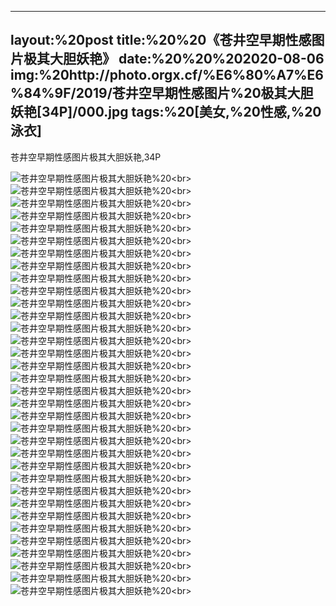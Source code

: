 ﻿---
layout:%20post
title:%20%20《苍井空早期性感图片极其大胆妖艳》
date:%20%20%202020-08-06
img:%20http://photo.orgx.cf/%E6%80%A7%E6%84%9F/2019/苍井空早期性感图片%20极其大胆妖艳[34P]/000.jpg
tags:%20[美女,%20性感,%20泳衣]
---

苍井空早期性感图片极其大胆妖艳,34P

![苍井空早期性感图片极其大胆妖艳](http://photo.orgx.cf/%E6%80%A7%E6%84%9F/2019/苍井空早期性感图片%20极其大胆妖艳[34P]/001.jpg%20''苍井空早期性感图片极其大胆妖艳'')%20<br>
![苍井空早期性感图片极其大胆妖艳](http://photo.orgx.cf/%E6%80%A7%E6%84%9F/2019/苍井空早期性感图片%20极其大胆妖艳[34P]/002.jpg%20''苍井空早期性感图片极其大胆妖艳'')%20<br>
![苍井空早期性感图片极其大胆妖艳](http://photo.orgx.cf/%E6%80%A7%E6%84%9F/2019/苍井空早期性感图片%20极其大胆妖艳[34P]/003.jpg%20''苍井空早期性感图片极其大胆妖艳'')%20<br>
![苍井空早期性感图片极其大胆妖艳](http://photo.orgx.cf/%E6%80%A7%E6%84%9F/2019/苍井空早期性感图片%20极其大胆妖艳[34P]/004.jpg%20''苍井空早期性感图片极其大胆妖艳'')%20<br>
![苍井空早期性感图片极其大胆妖艳](http://photo.orgx.cf/%E6%80%A7%E6%84%9F/2019/苍井空早期性感图片%20极其大胆妖艳[34P]/005.jpg%20''苍井空早期性感图片极其大胆妖艳'')%20<br>
![苍井空早期性感图片极其大胆妖艳](http://photo.orgx.cf/%E6%80%A7%E6%84%9F/2019/苍井空早期性感图片%20极其大胆妖艳[34P]/006.jpg%20''苍井空早期性感图片极其大胆妖艳'')%20<br>
![苍井空早期性感图片极其大胆妖艳](http://photo.orgx.cf/%E6%80%A7%E6%84%9F/2019/苍井空早期性感图片%20极其大胆妖艳[34P]/007.jpg%20''苍井空早期性感图片极其大胆妖艳'')%20<br>
![苍井空早期性感图片极其大胆妖艳](http://photo.orgx.cf/%E6%80%A7%E6%84%9F/2019/苍井空早期性感图片%20极其大胆妖艳[34P]/008.jpg%20''苍井空早期性感图片极其大胆妖艳'')%20<br>
![苍井空早期性感图片极其大胆妖艳](http://photo.orgx.cf/%E6%80%A7%E6%84%9F/2019/苍井空早期性感图片%20极其大胆妖艳[34P]/009.jpg%20''苍井空早期性感图片极其大胆妖艳'')%20<br>
![苍井空早期性感图片极其大胆妖艳](http://photo.orgx.cf/%E6%80%A7%E6%84%9F/2019/苍井空早期性感图片%20极其大胆妖艳[34P]/010.jpg%20''苍井空早期性感图片极其大胆妖艳'')%20<br>
![苍井空早期性感图片极其大胆妖艳](http://photo.orgx.cf/%E6%80%A7%E6%84%9F/2019/苍井空早期性感图片%20极其大胆妖艳[34P]/011.jpg%20''苍井空早期性感图片极其大胆妖艳'')%20<br>
![苍井空早期性感图片极其大胆妖艳](http://photo.orgx.cf/%E6%80%A7%E6%84%9F/2019/苍井空早期性感图片%20极其大胆妖艳[34P]/012.jpg%20''苍井空早期性感图片极其大胆妖艳'')%20<br>
![苍井空早期性感图片极其大胆妖艳](http://photo.orgx.cf/%E6%80%A7%E6%84%9F/2019/苍井空早期性感图片%20极其大胆妖艳[34P]/013.jpg%20''苍井空早期性感图片极其大胆妖艳'')%20<br>
![苍井空早期性感图片极其大胆妖艳](http://photo.orgx.cf/%E6%80%A7%E6%84%9F/2019/苍井空早期性感图片%20极其大胆妖艳[34P]/014.jpg%20''苍井空早期性感图片极其大胆妖艳'')%20<br>
![苍井空早期性感图片极其大胆妖艳](http://photo.orgx.cf/%E6%80%A7%E6%84%9F/2019/苍井空早期性感图片%20极其大胆妖艳[34P]/015.jpg%20''苍井空早期性感图片极其大胆妖艳'')%20<br>
![苍井空早期性感图片极其大胆妖艳](http://photo.orgx.cf/%E6%80%A7%E6%84%9F/2019/苍井空早期性感图片%20极其大胆妖艳[34P]/016.jpg%20''苍井空早期性感图片极其大胆妖艳'')%20<br>
![苍井空早期性感图片极其大胆妖艳](http://photo.orgx.cf/%E6%80%A7%E6%84%9F/2019/苍井空早期性感图片%20极其大胆妖艳[34P]/017.jpg%20''苍井空早期性感图片极其大胆妖艳'')%20<br>
![苍井空早期性感图片极其大胆妖艳](http://photo.orgx.cf/%E6%80%A7%E6%84%9F/2019/苍井空早期性感图片%20极其大胆妖艳[34P]/018.jpg%20''苍井空早期性感图片极其大胆妖艳'')%20<br>
![苍井空早期性感图片极其大胆妖艳](http://photo.orgx.cf/%E6%80%A7%E6%84%9F/2019/苍井空早期性感图片%20极其大胆妖艳[34P]/019.jpg%20''苍井空早期性感图片极其大胆妖艳'')%20<br>
![苍井空早期性感图片极其大胆妖艳](http://photo.orgx.cf/%E6%80%A7%E6%84%9F/2019/苍井空早期性感图片%20极其大胆妖艳[34P]/020.jpg%20''苍井空早期性感图片极其大胆妖艳'')%20<br>
![苍井空早期性感图片极其大胆妖艳](http://photo.orgx.cf/%E6%80%A7%E6%84%9F/2019/苍井空早期性感图片%20极其大胆妖艳[34P]/021.jpg%20''苍井空早期性感图片极其大胆妖艳'')%20<br>
![苍井空早期性感图片极其大胆妖艳](http://photo.orgx.cf/%E6%80%A7%E6%84%9F/2019/苍井空早期性感图片%20极其大胆妖艳[34P]/022.jpg%20''苍井空早期性感图片极其大胆妖艳'')%20<br>
![苍井空早期性感图片极其大胆妖艳](http://photo.orgx.cf/%E6%80%A7%E6%84%9F/2019/苍井空早期性感图片%20极其大胆妖艳[34P]/023.jpg%20''苍井空早期性感图片极其大胆妖艳'')%20<br>
![苍井空早期性感图片极其大胆妖艳](http://photo.orgx.cf/%E6%80%A7%E6%84%9F/2019/苍井空早期性感图片%20极其大胆妖艳[34P]/024.jpg%20''苍井空早期性感图片极其大胆妖艳'')%20<br>
![苍井空早期性感图片极其大胆妖艳](http://photo.orgx.cf/%E6%80%A7%E6%84%9F/2019/苍井空早期性感图片%20极其大胆妖艳[34P]/025.jpg%20''苍井空早期性感图片极其大胆妖艳'')%20<br>
![苍井空早期性感图片极其大胆妖艳](http://photo.orgx.cf/%E6%80%A7%E6%84%9F/2019/苍井空早期性感图片%20极其大胆妖艳[34P]/026.jpg%20''苍井空早期性感图片极其大胆妖艳'')%20<br>
![苍井空早期性感图片极其大胆妖艳](http://photo.orgx.cf/%E6%80%A7%E6%84%9F/2019/苍井空早期性感图片%20极其大胆妖艳[34P]/027.jpg%20''苍井空早期性感图片极其大胆妖艳'')%20<br>
![苍井空早期性感图片极其大胆妖艳](http://photo.orgx.cf/%E6%80%A7%E6%84%9F/2019/苍井空早期性感图片%20极其大胆妖艳[34P]/028.jpg%20''苍井空早期性感图片极其大胆妖艳'')%20<br>
![苍井空早期性感图片极其大胆妖艳](http://photo.orgx.cf/%E6%80%A7%E6%84%9F/2019/苍井空早期性感图片%20极其大胆妖艳[34P]/029.jpg%20''苍井空早期性感图片极其大胆妖艳'')%20<br>
![苍井空早期性感图片极其大胆妖艳](http://photo.orgx.cf/%E6%80%A7%E6%84%9F/2019/苍井空早期性感图片%20极其大胆妖艳[34P]/030.jpg%20''苍井空早期性感图片极其大胆妖艳'')%20<br>
![苍井空早期性感图片极其大胆妖艳](http://photo.orgx.cf/%E6%80%A7%E6%84%9F/2019/苍井空早期性感图片%20极其大胆妖艳[34P]/031.jpg%20''苍井空早期性感图片极其大胆妖艳'')%20<br>
![苍井空早期性感图片极其大胆妖艳](http://photo.orgx.cf/%E6%80%A7%E6%84%9F/2019/苍井空早期性感图片%20极其大胆妖艳[34P]/032.jpg%20''苍井空早期性感图片极其大胆妖艳'')%20<br>
![苍井空早期性感图片极其大胆妖艳](http://photo.orgx.cf/%E6%80%A7%E6%84%9F/2019/苍井空早期性感图片%20极其大胆妖艳[34P]/033.jpg%20''苍井空早期性感图片极其大胆妖艳'')%20<br>
![苍井空早期性感图片极其大胆妖艳](http://photo.orgx.cf/%E6%80%A7%E6%84%9F/2019/苍井空早期性感图片%20极其大胆妖艳[34P]/034.jpg%20''苍井空早期性感图片极其大胆妖艳'')%20<br>
